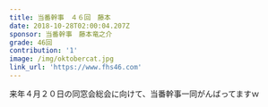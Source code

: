 ```yaml
---
title: 当番幹事　４６回　藤本
date: 2018-10-28T02:00:04.207Z
sponsor: 当番幹事　藤本竜之介
grade: 46回
contribution: '1'
image: /img/oktobercat.jpg
link_url: 'https://www.fhs46.com'
---
```

来年４月２０日の同窓会総会に向けて、当番幹事一同がんばってますｗ
